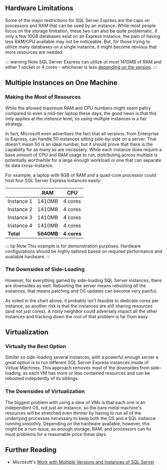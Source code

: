 
## Hardware Limitations

Some of the major restrictions for SQL Server Express are the caps
on processors and RAM that can be used by an instance. While most people
focus on the storage limitation, these two can also be quite problematic.
If only a few 10GB databases exist on an Express instance, the
pain of having less RAM/CPU available may not be noticeable. But, for those
trying to utilize many databases on a single instance, it might become
obvious that more resources are needed.

::: warning Note
SQL Server Express can utilize *at most* 1410MB
of RAM and either 1 socket or 4 cores - whichever is less [depending on
the version](/which-sql-server-express-version-to-use).
:::

## Multiple Instances on One Machine

### Making the Most of Resources

While the allowed maximum RAM and CPU numbers might
seem paltry compared to even a mid-tier laptop these days, the good news is that this
only applies at the *instance* level, so using multiple instances is a fair strategy.

In fact, Microsoft even advertises the fact that all versions, from Enterprise to
Express, can handle 50 instances sitting side-by-side on a server. That doesn't mean 50
is an ideal number, but it should prove that there is the capability for as many as are necessary. While each instance does require a base amount of CPU and RAM usage to run, distributing
across multiple is potentially worthwhile for a large enough workload or one that can separate
its data cross-instance.

For example, a laptop with 8GB of RAM and a quad-core processor
 could host four SQL Server Express instances easily:

| | RAM | CPU |
| - | - | - |
|Instance 1 | 1410MB | 4 cores
| Instance 2 | 1410MB | 4 cores
| Instance 3 | 1410MB | 4 cores
| Instance 4 | 1410MB | 4 cores
| **Total** | **5640MB** | **4 cores** |

::: tip Note
This example is for demonstration purposes. Hardware configurations should be
highly tailored based on required performance and available hardware.
:::

### The Downsides of Side-Loading

However, for everything gained by side-loading SQL Server instances, there are downsides as well.
Rebooting the server means rebooting *all* the instances, that means patching and OS updates can become very painful.

As noted in the chart above, it probably isn't feasible to dedicate cores per instance, so another risk
is that the instances are still sharing resources (and not just cores). A noisy neighbor could adversely
impact all the other instances and tracking down the root of that problem is far from easy.

## Virtualization

### Virtually the Best Option

Similar so side-loading several instances, with a powerful enough server a great option is to run
different SQL Server Express instances inside of Virtual Machines. This approach removes most of the
downsides from side-loading, as each VM has more or less contained resources and can be rebooted indepdently
of its siblings.

### The Downsides of Virtualization

The biggest problem with using a slew of VMs is that each one is an independent OS, not just an instance,
so the bare metal machine's resources will be stretched even thinner by having to run all of the underlying
processes necessary to keep both the OS and a SQL instance running smoothly. Depending on the hardware available,
however, this might be a non-issue, as enough storage, RAM, and processors can fix most problems for a reasonable
price these days.

## Further Reading

* Microsoft's [Work with Multiple Versions and Instances of SQL Server](https://docs.microsoft.com/en-us/sql/sql-server/install/work-with-multiple-versions-and-instances-of-sql-server)

<br/>
<br/>

<ClientOnly>
<disqus-component/>
<userway-component/>
</clientOnly>
